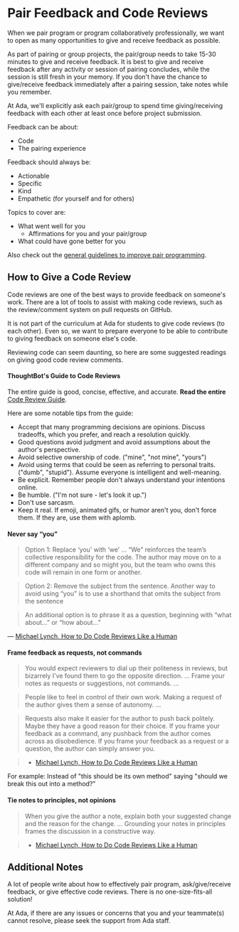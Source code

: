 # Pair Feedback and Code Reviews

When we pair program or program collaboratively professionally, we want to open as many opportunities to give and receive feedback as possible.

As part of pairing or group projects, the pair/group needs to take 15-30 minutes to give and receive feedback. It is best to give and receive feedback after any activity or session of pairing concludes, while the session is still fresh in your memory. If you don't have the chance to give/receive feedback immediately after a pairing session, take notes while you remember.

At Ada, we'll explicitly ask each pair/group to spend time giving/receiving feedback with each other at least once before project submission.

Feedback can be about:
- Code
- The pairing experience

Feedback should always be:
- Actionable
- Specific
- Kind
- Empathetic (for yourself and for others)

Topics to cover are:
- What went well for you
  - Affirmations for you and your pair/group
- What could have gone better for you

Also check out the [general guidelines to improve pair programming](https://github.com/Ada-Developers-Academy/textbook-curriculum/blob/master/00-programming-fundamentals/programming-techniques-pairs-or-solo.md). 


## How to Give a Code Review

Code reviews are one of the best ways to provide feedback on someone's work. There are a lot of tools to assist with making code reviews, such as the review/comment system on pull requests on GitHub.

It is not part of the curriculum at Ada for students to give code reviews (to each other). Even so, we want to prepare everyone to be able to contribute to giving feedback on someone else's code.

Reviewing code can seem daunting, so here are some suggested readings on giving good code review comments.

#### ThoughtBot's Guide to Code Reviews

The entire guide is good, concise, effective, and accurate. **Read the entire** [Code Review Guide](https://github.com/thoughtbot/guides/tree/master/code-review).

Here are some notable tips from the guide:
- Accept that many programming decisions are opinions. Discuss tradeoffs, which you prefer, and reach a resolution quickly.
- Good questions avoid judgment and avoid assumptions about the author's perspective.
- Avoid selective ownership of code. ("mine", "not mine", "yours")
- Avoid using terms that could be seen as referring to personal traits. ("dumb", "stupid"). Assume everyone is intelligent and well-meaning.
- Be explicit. Remember people don't always understand your intentions online.
- Be humble. ("I'm not sure - let's look it up.")
- Don't use sarcasm.
- Keep it real. If emoji, animated gifs, or humor aren't you, don't force them. If they are, use them with aplomb.

#### Never say “you”

> Option 1: Replace ‘you’ with ‘we’ ... “We” reinforces the team’s collective responsibility for the code. The author may move on to a different company and so might you, but the team who owns this code will remain in one form or another.

> Option 2: Remove the subject from the sentence. Another way to avoid using “you” is to use a shorthand that omits the subject from the sentence

> An additional option is to phrase it as a question, beginning with “what about…” or “how about…”

— [Michael Lynch, How to Do Code Reviews Like a Human](https://mtlynch.io/human-code-reviews-1/)

#### Frame feedback as requests, not commands

> You would expect reviewers to dial up their politeness in reviews, but bizarrely I’ve found them to go the opposite direction. ...  Frame your notes as requests or suggestions, not commands. ...

> People like to feel in control of their own work. Making a request of the author gives them a sense of autonomy. ...

> Requests also make it easier for the author to push back politely. Maybe they have a good reason for their choice. If you frame your feedback as a command, any pushback from the author comes across as disobedience. If you frame your feedback as a request or a question, the author can simply answer you.

> - [Michael Lynch, How to Do Code Reviews Like a Human ](https://mtlynch.io/human-code-reviews-1/)

For example: Instead of "this should be its own method" saying "should we break this out into a method?"
#### Tie notes to principles, not opinions

> When you give the author a note, explain both your suggested change and the reason for the change. ... Grounding your notes in principles frames the discussion in a constructive way.

> - [Michael Lynch, How to Do Code Reviews Like a Human ](https://mtlynch.io/human-code-reviews-1/)


## Additional Notes

A lot of people write about how to effectively pair program, ask/give/receive feedback, or give effective code reviews. There is no one-size-fits-all solution!

At Ada, if there are any issues or concerns that you and your teammate(s) cannot resolve, please seek the support from Ada staff.

